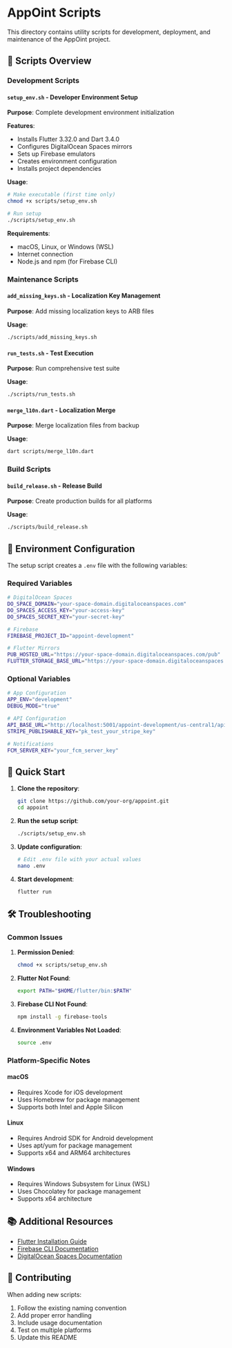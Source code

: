 # AppOint Scripts

This directory contains utility scripts for development, deployment, and maintenance of the AppOint project.

## 📁 Scripts Overview

### Development Scripts

#### `setup_env.sh` - Developer Environment Setup
**Purpose**: Complete development environment initialization

**Features**:
- Installs Flutter 3.32.0 and Dart 3.4.0
- Configures DigitalOcean Spaces mirrors
- Sets up Firebase emulators
- Creates environment configuration
- Installs project dependencies

**Usage**:
```bash
# Make executable (first time only)
chmod +x scripts/setup_env.sh

# Run setup
./scripts/setup_env.sh
```

**Requirements**:
- macOS, Linux, or Windows (WSL)
- Internet connection
- Node.js and npm (for Firebase CLI)

### Maintenance Scripts

#### `add_missing_keys.sh` - Localization Key Management
**Purpose**: Add missing localization keys to ARB files

**Usage**:
```bash
./scripts/add_missing_keys.sh
```

#### `run_tests.sh` - Test Execution
**Purpose**: Run comprehensive test suite

**Usage**:
```bash
./scripts/run_tests.sh
```

#### `merge_l10n.dart` - Localization Merge
**Purpose**: Merge localization files from backup

**Usage**:
```bash
dart scripts/merge_l10n.dart
```

### Build Scripts

#### `build_release.sh` - Release Build
**Purpose**: Create production builds for all platforms

**Usage**:
```bash
./scripts/build_release.sh
```

## 🔧 Environment Configuration

The setup script creates a `.env` file with the following variables:

### Required Variables
```bash
# DigitalOcean Spaces
DO_SPACE_DOMAIN="your-space-domain.digitaloceanspaces.com"
DO_SPACES_ACCESS_KEY="your-access-key"
DO_SPACES_SECRET_KEY="your-secret-key"

# Firebase
FIREBASE_PROJECT_ID="appoint-development"

# Flutter Mirrors
PUB_HOSTED_URL="https://your-space-domain.digitaloceanspaces.com/pub"
FLUTTER_STORAGE_BASE_URL="https://your-space-domain.digitaloceanspaces.com/flutter"
```

### Optional Variables
```bash
# App Configuration
APP_ENV="development"
DEBUG_MODE="true"

# API Configuration
API_BASE_URL="http://localhost:5001/appoint-development/us-central1/api"
STRIPE_PUBLISHABLE_KEY="pk_test_your_stripe_key"

# Notifications
FCM_SERVER_KEY="your_fcm_server_key"
```

## 🚀 Quick Start

1. **Clone the repository**:
   ```bash
   git clone https://github.com/your-org/appoint.git
   cd appoint
   ```

2. **Run the setup script**:
   ```bash
   ./scripts/setup_env.sh
   ```

3. **Update configuration**:
   ```bash
   # Edit .env file with your actual values
   nano .env
   ```

4. **Start development**:
   ```bash
   flutter run
   ```

## 🛠️ Troubleshooting

### Common Issues

1. **Permission Denied**:
   ```bash
   chmod +x scripts/setup_env.sh
   ```

2. **Flutter Not Found**:
   ```bash
   export PATH="$HOME/flutter/bin:$PATH"
   ```

3. **Firebase CLI Not Found**:
   ```bash
   npm install -g firebase-tools
   ```

4. **Environment Variables Not Loaded**:
   ```bash
   source .env
   ```

### Platform-Specific Notes

#### macOS
- Requires Xcode for iOS development
- Uses Homebrew for package management
- Supports both Intel and Apple Silicon

#### Linux
- Requires Android SDK for Android development
- Uses apt/yum for package management
- Supports x64 and ARM64 architectures

#### Windows
- Requires Windows Subsystem for Linux (WSL)
- Uses Chocolatey for package management
- Supports x64 architecture

## 📚 Additional Resources

- [Flutter Installation Guide](https://docs.flutter.dev/get-started/install)
- [Firebase CLI Documentation](https://firebase.google.com/docs/cli)
- [DigitalOcean Spaces Documentation](https://docs.digitalocean.com/products/spaces/)

## 🤝 Contributing

When adding new scripts:
1. Follow the existing naming convention
2. Add proper error handling
3. Include usage documentation
4. Test on multiple platforms
5. Update this README 